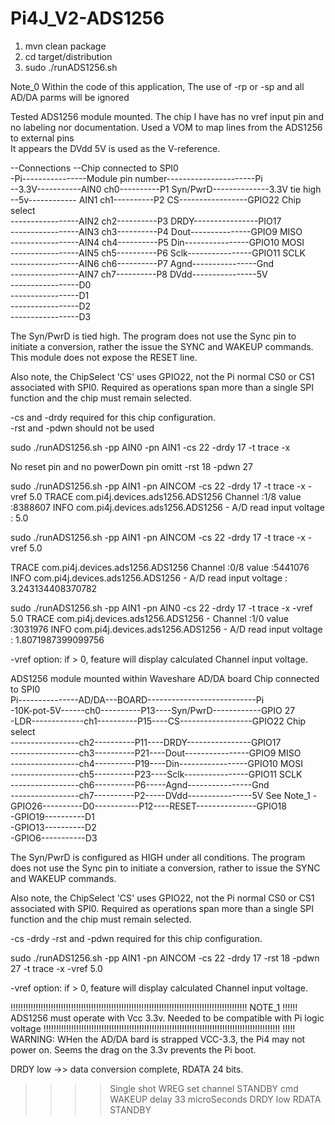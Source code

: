 
# Pi4J_V2-ADS1256 

1. mvn clean package
2. cd target/distribution
3. sudo ./runADS1256.sh

Note_0  Within the code of this application,  The use of -rp or -sp and 
all AD/DA parms will be ignored 


Tested 
ADS1256 module mounted.  The chip I have has no vref input pin and no labeling 
nor documentation. Used a VOM to map lines from the ADS1256 to external pins  
It appears the DVdd 5V is used as the V-reference.  



--Connections
--Chip connected to SPI0   
-Pi----------------Module pin number----------------------Pi   
--3.3V-----------AIN0 ch0----------P1 Syn/PwrD--------------3.3V  tie high   
--5v------------ AIN1 ch1----------P2 CS-----------------GPIO22  Chip select  
-----------------AIN2 ch2----------P3 DRDY----------------PIO17  
-----------------AIN3 ch3----------P4 Dout---------------GPIO9  MISO  
-----------------AIN4 ch4----------P5 Din----------------GPIO10 MOSI  
-----------------AIN5 ch5----------P6 Sclk----------------GPIO11 SCLK  
-----------------AIN6 ch6----------P7 Agnd----------------Gnd  
-----------------AIN7 ch7----------P8 DVdd----------------5V  
-----------------D0             
-----------------D1             
-----------------D2             
-----------------D3  

The Syn/PwrD is tied high. The program does not use the Sync pin to initiate 
a conversion, rather the issue the SYNC and WAKEUP commands. 
This module does not expose the RESET line. 

Also note, the ChipSelect 'CS' uses GPIO22, not the Pi normal CS0 or CS1
associated with SPI0. Required as operations span more than a single SPI
function and the chip must remain selected.

-cs and -drdy required for this chip configuration.  
-rst and -pdwn should not be used 

sudo ./runADS1256.sh   -pp AIN0 -pn AIN1  -cs 22  -drdy 17  -t trace -x

No reset pin and no powerDown pin omitt  -rst 18  -pdwn 27


sudo ./runADS1256.sh -pp AIN1 -pn AINCOM -cs 22 -drdy 17 -t trace -x -vref 5.0
TRACE com.pi4j.devices.ads1256.ADS1256  Channel  :1/8  value  :8388607 
INFO com.pi4j.devices.ads1256.ADS1256 - A/D read input voltage : 5.0 


sudo ./runADS1256.sh -pp AIN1 -pn AINCOM -cs 22 -drdy 17 -t trace -x -vref 5.0 

TRACE com.pi4j.devices.ads1256.ADS1256  Channel  :0/8  value  :5441076
INFO com.pi4j.devices.ads1256.ADS1256 - A/D read input voltage : 3.243134408370782


sudo ./runADS1256.sh -pp AIN1 -pn AIN0 -cs 22 -drdy 17 -t trace -x -vref 5.0 
TRACE com.pi4j.devices.ads1256.ADS1256 - Channel  :1/0  value  :3031976 
INFO com.pi4j.devices.ads1256.ADS1256 - A/D read input voltage : 1.8071987399099756 




-vref option: if > 0,  feature will display calculated Channel input voltage.









ADS1256 module mounted within Waveshare  AD/DA board
Chip connected to SPI0      
Pi---------------AD/DA---BOARD---------------------------Pi   
-10K-pot-5V------ch0----------P13----Syn/PwrD------------GPIO 27   
-LDR-------------ch1----------P15----CS------------------GPIO22  Chip select  
-----------------ch2----------P11----DRDY----------------GPIO17  
-----------------ch3----------P21----Dout----------------GPIO9  MISO   
-----------------ch4----------P19----Din-----------------GPIO10 MOSI  
-----------------ch5----------P23----Sclk----------------GPIO11 SCLK  
-----------------ch6----------P6-----Agnd----------------Gnd  
-----------------ch7----------P2-----DVdd----------------5V     See Note_1
-GPIO26----------D0-----------P12----RESET---------------GPIO18  
-GPIO19----------D1             
-GPIO13----------D2             
-GPIO6-----------D3             

The Syn/PwrD is configured as HIGH under all conditions. The program does not 
use the Sync pin to initiate a conversion, rather to issue the 
SYNC and WAKEUP commands.  

Also note, the ChipSelect 'CS' uses GPIO22, not the Pi normal CS0 or CS1 
associated with SPI0. Required as operations span more than a single SPI 
function and the chip must remain selected.

-cs  -drdy -rst and -pdwn required for this chip configuration.  

sudo ./runADS1256.sh -pp AIN1 -pn AINCOM -cs 22 -drdy 17 -rst 18 -pdwn 27  -t trace -x -vref 5.0


-vref option: if > 0,  feature will display calculated Channel input voltage.



!!!!!!!!!!!!!!!!!!!!!!!!!!!!!!!!!!!!!!!!!!!!!!!!!!!!!!!!!!!!!!!!!!!!!!!!!!!!!!!!!!!!!!!!!!!!!!
NOTE_1 !!!!!!   ADS1256 must operate with Vcc 3.3v.  Needed to be compatible with Pi logic voltage
!!!!!!!!!!!!!!!!!!!!!!!!!!!!!!!!!!!!!!!!!!!!!!!!!!!!!!!!!!!!!!!!!!!!!!!!!!!!!!!!!!!!!!!!!!!!!!
!!!!! WARNING:  WHen the AD/DA bard is strapped VCC-3.3, the Pi4 may not power on. Seems the drag 
on the 3.3v prevents the Pi boot. 


DRDY    low ->> data conversion complete, RDATA 24 bits.


>>>>Single shot
WREG set channel
STANDBY cmd
WAKEUP
delay 33 microSeconds
DRDY low
RDATA
STANDBY
